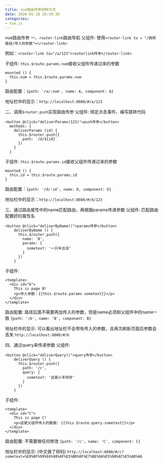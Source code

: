 ```yaml
---
title: vue路由传参四种方式
date: 2020-05-28 20:59:30
categories:
- Vue.js
---
```


vue路由传参
一、`router-link`路由导航
父组件: 使用`<router-link to = "/跳转路径/传入的参数"></router-link>`

例如：`<router-link to="/a/123">routerlink传参</router-link>`

子组件: `this.$route.params.num`接收父组件传递过来的参数
```
mounted () {
  this.num = this.$route.params.num
}
```
路由配置：`{path: '/a/:num', name: A, component: A}`

地址栏中的显示：`http://localhost:8080/#/a/123`

二、调用`$router.push`实现路由传参
父组件: 绑定点击事件，编写跳转代码
```
<button @click="deliverParams(123)">push传参</button>
  methods: {
    deliverParams (id) {
      this.$router.push({
        path: `/d/${id}`
      })
    }
  }
```
子组件: `this.$route.params.id`接收父组件传递过来的参数
```
mounted () {
  this.id = this.$route.params.id
}
```
路由配置：`{path: '/d/:id', name: D, component: D}`

地址栏中的显示：`http://localhost:8080/#/d/123`

三、通过路由属性中的name匹配路由，再根据params传递参数
父组件: 匹配路由配置好的属性名
```
<button @click="deliverByName()">params传参</button>
    deliverByName () {
      this.$router.push({
        name: 'B',
        params: {
          sometext: '一只羊出没'
        }
      })
    }
```
子组件:
```
<template>
  <div id="b">
    This is page B!
    <p>传入参数：{{this.$route.params.sometext}}</p>
  </div>
</template>
```
路由配置: 路径后面不需要再加传入的参数，但是name必须和父组件中的name一致
`{path: '/b', name: 'B', component: B}`

地址栏中的显示: 可以看出地址栏不会带有传入的参数，且再次刷新页面后参数会丢失
`http://localhost:8080/#/b`

四、通过query来传递参数
父组件:
```
<button @click="deliverQuery()">query传参</button>
    deliverQuery () {
      this.$router.push({
        path: '/c',
        query: {
          sometext: '这是小羊同学'
        }
      })
    }
```
子组件:
```
<template>
  <div id="C">
    This is page C!
    <p>这是父组件传入的数据: {{this.$route.query.sometext}}</p>
  </div>
</template>
```
路由配置: 不需要做任何修改
`{path: '/c', name: 'C', component: C}`

地址栏中的显示: (中文做了转码)
`http://localhost:8080/#/c?sometext=%E8%BF%99%E6%98%AF%E5%B0%8F%E7%BE%8A%E5%90%8C%E5%AD%A6`